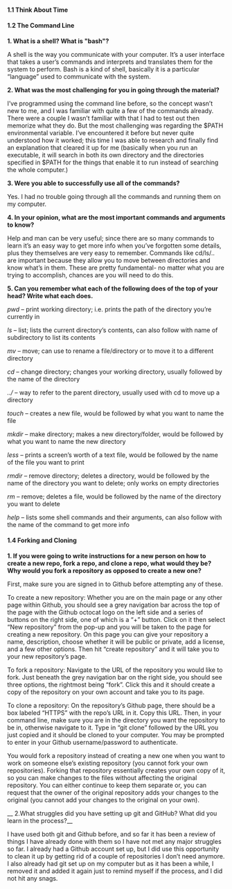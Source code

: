 #### 1.1 Think About Time
#### 1.2 The Command Line

**1. What is a shell? What is "bash"?**

A shell is the way you communicate with your computer. It’s a user interface that takes a user’s commands and interprets and translates them for the system to perform. Bash is a kind of shell, basically it is a particular “language” used to communicate with the system.

**2. What was the most challenging for you in going through the material?**

I’ve programmed using the command line before, so the concept wasn’t new to me, and I was familiar with quite a few of the commands already. There were a couple I wasn’t familiar with that I had to test out then memorize what they do. But the most challenging was regarding the $PATH environmental variable. I’ve encountered it before but never quite understood how it worked; this time I was able to research and finally find an explanation that cleared it up for me (basically when you run an executable, it will search in both its own directory and the directories specified in $PATH for the things that enable it to run instead of searching the whole computer.)

**3. Were you able to successfully use all of the commands?**

Yes. I had no trouble going through all the commands and running them on my computer.

**4. In your opinion, what are the most important commands and arguments to know?**

Help and man can be very useful; since there are so many commands to learn it’s an easy way to get more info when you’ve forgotten some details, plus they themselves are very easy to remember. Commands like cd/ls/.. are important because they allow you to move between directories and know what’s in them. These are pretty fundamental- no matter what you are trying to accomplish, chances are you will need to do this.

**5. Can you remember what each of the following does of the top of your head? Write what each does.**

*pwd* – print working directory; i.e. prints the path of the directory you’re currently in

*ls* – list; lists the current directory’s contents, can also follow with name of subdirectory to list its contents

*mv* – move; can use to rename a file/directory or to move it to a different directory

*cd* – change directory; changes your working directory, usually followed by the name of the directory

*../* – way to refer to the parent directory, usually used with cd to move up a directory

*touch* – creates a new file, would be followed by what you want to name the file

*mkdir* – make directory; makes a new directory/folder, would be followed by what you want to name the new directory

*less* – prints a screen’s worth of a text file, would be followed by the name of the file you want to print

*rmdir* – remove directory; deletes a directory, would be followed by the name of the directory you want to delete; only works on empty directories

*rm* – remove; deletes a file, would be followed by the name of the directory you want to delete

*help* – lists some shell commands and their arguments, can also follow with the name of the command to get more info

#### 1.4 Forking and Cloning
__1. If you were going to write instructions for a new person on how to create a new repo, fork a repo, and clone a repo, what would they be? Why would you fork a repository as opposed to create a new one?__

First, make sure you are signed in to Github before attempting any of these.

To create a new repository: Whether you are on the main page or any other page within Github, you should see a grey navigation bar across the top of the page with the Github octocat logo on the left side and a series of buttons on the right side, one of which is a “+” button. Click on it then select “New repository” from the pop-up and you will be taken to the page for creating a new repository. On this page you can give your repository a name, description, choose whether it will be public or private, add a license, and a few other options. Then hit “create repository” and it will take you to your new repository’s page.

To fork a repository: Navigate to the URL of the repository you would like to fork. Just beneath the grey navigation bar on the right side, you should see three options, the rightmost being “fork”. Click this and it should create a copy of the repository on your own account and take you to its page.

To clone a repository: On the repository’s Github page, there should be a box labeled “HTTPS” with the repo’s URL in it. Copy this URL. Then, in your command line, make sure you are in the directory you want the repository to be in, otherwise navigate to it. Type in “git clone” followed by the URL you just copied and it should be cloned to your computer. You may be prompted to enter in your Github username/password to authenticate.

You would fork a repository instead of creating a new one when you want to work on someone else’s existing repository (you cannot fork your own repositories). Forking that repository essentially creates your own copy of it, so you can make changes to the files without affecting the original repository. You can either continue to keep them separate or, you can request that the owner of the original repository adds your changes to the original (you cannot add your changes to the original on your own).

__ 2.What struggles did you have setting up git and GitHub? What did you learn in the process?__

I have used both git and Github before, and so far it has been a review of things I have already done with them so I have not met any major struggles so far. I already had a Github account set up, but I did use this opportunity to clean it up by getting rid of a couple of repositories I don’t need anymore. I also already had git set up on my computer but as it has been a while, I removed it and added it again just to remind myself if the process, and I did not hit any snags.
